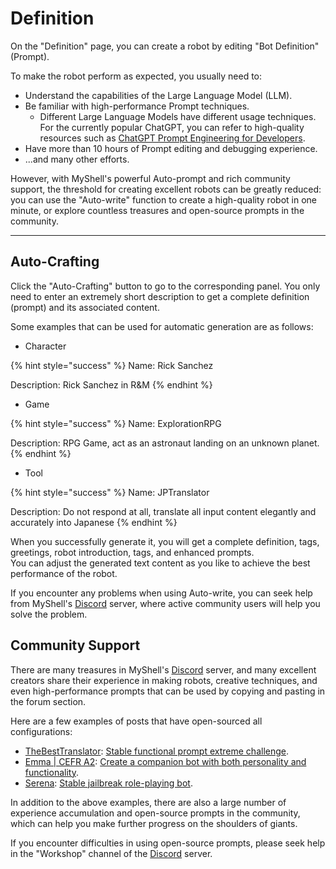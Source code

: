 # Definition

On the "Definition" page, you can create a robot by editing "Bot Definition" (Prompt).

To make the robot perform as expected, you usually need to:

* Understand the capabilities of the Large Language Model (LLM).
* Be familiar with high-performance Prompt techniques.
  * Different Large Language Models have different usage techniques. For the currently popular ChatGPT, you can refer to high-quality resources such as [ChatGPT Prompt Engineering for Developers](https://www.deeplearning.ai/short-courses/chatgpt-prompt-engineering-for-developers/).
* Have more than 10 hours of Prompt editing and debugging experience.
* ...and many other efforts.

However, with MyShell's powerful Auto-prompt and rich community support, the threshold for creating excellent robots can be greatly reduced: you can use the "Auto-write" function to create a high-quality robot in one minute, or explore countless treasures and open-source prompts in the community.

***

## Auto-Crafting

Click the "Auto-Crafting" button to go to the corresponding panel. You only need to enter an extremely short description to get a complete definition (prompt) and its associated content.

Some examples that can be used for automatic generation are as follows:

* Character&#x20;

{% hint style="success" %}
Name: Rick Sanchez

Description: Rick Sanchez in R\&M
{% endhint %}

* Game&#x20;

{% hint style="success" %}
Name: ExplorationRPG

Description: RPG Game, act as an astronaut landing on an unknown planet.
{% endhint %}

* Tool&#x20;

{% hint style="success" %}
Name: JPTranslator

Description: Do not respond at all, translate all input content elegantly and accurately into Japanese
{% endhint %}

When you successfully generate it, you will get a complete definition, tags, greetings, robot introduction, tags, and enhanced prompts.\
You can adjust the generated text content as you like to achieve the best performance of the robot.

If you encounter any problems when using Auto-write, you can seek help from MyShell's [Discord](https://discord.gg/myshellzh) server, where active community users will help you solve the problem.

## Community Support

There are many treasures in MyShell's [Discord](https://discord.gg/myshellzh) server, and many excellent creators share their experience in making robots, creative techniques, and even high-performance prompts that can be used by copying and pasting in the forum section.

Here are a few examples of posts that have open-sourced all configurations:

* [TheBestTranslator](https://app.myshell.ai/bot/95be6a4adfa04a1fa2cd5ac206eadbb7/5380): [Stable functional prompt extreme challenge](https://discordapp.com/channels/1085985874086469775/1144300682191581315).
* [Emma | CEFR A2](https://app.myshell.ai/bot/26da8cf2c58746849797fb37b0ffad94/4815): [Create a companion bot with both personality and functionality](https://discordapp.com/channels/1085985874086469775/1156169173152571472).
* [Serena](https://app.myshell.ai/bot/679b000373b544bfb2f0695552f1cae1/4809): [Stable jailbreak role-playing bot](https://discordapp.com/channels/1085985874086469775/1143939796297850931).

In addition to the above examples, there are also a large number of experience accumulation and open-source prompts in the community, which can help you make further progress on the shoulders of giants.

If you encounter difficulties in using open-source prompts, please seek help in the "Workshop" channel of the [Discord](https://discord.gg/myshellzh) server.
